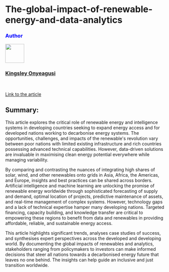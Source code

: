 # The-global-impact-of-renewable-energy-and-data-analytics

<h3 style="color:blue;">Author</h3>
<img src="https://github.com/Kingsoman.png" width="60px;"/>
<h3><a href="https://github.com/Kingsoman">Kingsley Onyeagusi</a></h3>
</br>

<a href="https://www.grin.com/document/1436718">Link to the article</a>

<h2><b></b>Summary:</b></h2>

<p>This article explores the critical role of renewable energy and intelligence systems in developing countries seeking to expand energy access and for developed nations working to decarbonise energy systems. The opportunities, challenges, and impacts of the renewable's revolution vary between poor nations with limited existing infrastructure and rich countries possessing advanced technical capabilities. However, data-driven solutions are invaluable in maximising clean energy potential everywhere while managing variability.

By comparing and contrasting the nuances of integrating high shares of solar, wind, and other renewables onto grids in Asia, Africa, the Americas, and Europe, insights and best practices can be shared across borders. Artificial intelligence and machine learning are unlocking the promise of renewable energy worldwide through sophisticated forecasting of supply and demand, optimal location of projects, predictive maintenance of assets, and real-time management of complex systems. However, technology gaps and a lack of technical expertise hamper many developing nations. Targeted financing, capacity building, and knowledge transfer are critical to empowering these regions to benefit from data and renewables in providing affordable, reliable, and sustainable energy access.

This article highlights significant trends, analyses case studies of success, and synthesises expert perspectives across the developed and developing world. By documenting the global impacts of renewables and analytics, stakeholders ranging from policymakers to investors can make informed decisions that steer all nations towards a decarbonised energy future that leaves no one behind. The insights can help guide an inclusive and just transition worldwide.</p>
